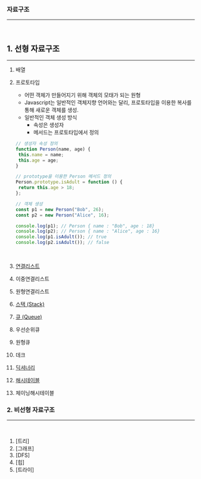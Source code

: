 ### 자료구조

---

<br>

## 1. 선형 자료구조

---

1. 배열
2. 프로토타입

   - 어떤 객체가 만들어지기 위해 객체의 모태가 되는 원형
   - Javascript는 일반적인 객체지향 언어와는 달리, 프로토타입을 이용한 복사를 통해 새로운 객체를 생성.
   - 일반적인 객체 생성 방식
     - 속성은 생성자
     - 메서드는 프로토타입에서 정의

   ```javascript
   // 생성자 속성 정의
   function Person(name, age) {
   	this.name = name;
   	this.age = age;
   }

   // prototype을 이용한 Person 메서드 정의
   Person.prototype.isAdult = function () {
   	return this.age > 18;
   };

   // 객체 생성
   const p1 = new Person("Bob", 26);
   const p2 = new Person("Alice", 16);

   console.log(p1); // Person { name : "Bob", age : 18}
   console.log(p2); // Person { name : "Alice", age : 16}
   console.log(p1.isAdult()); // true
   console.log(p2.isAdult()); // false
   ```

   <br>

3. [연결리스트](https://github.com/sangwoong03/Data-sturcture-Algorithm/tree/master/%EC%84%A0%ED%98%95%20%EC%9E%90%EB%A3%8C%EA%B5%AC%EC%A1%B0/Linked%20List)
4. 이중연결리스트
5. 원형연결리스트
6. [스택 (Stack)](https://github.com/sangwoong03/Data-sturcture-Algorithm/tree/master/%EC%84%A0%ED%98%95%20%EC%9E%90%EB%A3%8C%EA%B5%AC%EC%A1%B0/Stack)
7. [큐 (Queue)](https://github.com/sangwoong03/Data-sturcture-Algorithm/tree/master/%EC%84%A0%ED%98%95%20%EC%9E%90%EB%A3%8C%EA%B5%AC%EC%A1%B0/Queue)
8. 우선순위큐
9. 원형큐
10. 데크
11. [딕셔너리](https://github.com/sangwoong03/Data-sturcture-Algorithm/tree/master/%EC%84%A0%ED%98%95%20%EC%9E%90%EB%A3%8C%EA%B5%AC%EC%A1%B0/Dictionary)
12. [해시테이블](https://github.com/sangwoong03/Data-sturcture-Algorithm/tree/master/%EC%84%A0%ED%98%95%20%EC%9E%90%EB%A3%8C%EA%B5%AC%EC%A1%B0/Hash_table)
13. 체이닝해시테이블

### 2. 비선형 자료구조

---

<br>

1. [트리]
2. [그래프]
3. [DFS]
4. [힙]
5. [트라이]

